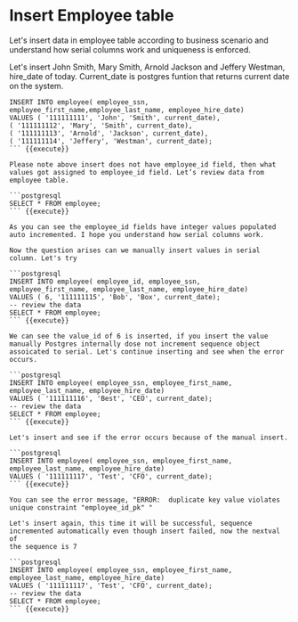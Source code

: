 # Insert Employee table

Let's insert data in employee table according to business scenario and understand how serial columns work and uniqueness is enforced. 

Let's insert John Smith, Mary Smith, Arnold Jackson and Jeffery Westman, hire_date of today. Current_date is postgres funtion that returns current date on the system.

```postgresql
INSERT INTO employee( employee_ssn, employee_first_name,employee_last_name, employee_hire_date)
VALUES ( '111111111', 'John', 'Smith', current_date),
( '111111112', 'Mary', 'Smith', current_date),
( '111111113', 'Arnold', 'Jackson', current_date),
( '111111114', 'Jeffery', 'Westman', current_date);
``` {{execute}}

Please note above insert does not have employee_id field, then what values got assigned to employee_id field. Let’s review data from employee table.

```postgresql
SELECT * FROM employee;
``` {{execute}}

As you can see the employee_id fields have integer values populated auto incremented. I hope you understand how serial columns work.

Now the question arises can we manually insert values in serial column. Let's try

```postgresql
INSERT INTO employee( employee_id, employee_ssn,
employee_first_name, employee_last_name, employee_hire_date)
VALUES ( 6, '111111115', 'Bob', 'Box', current_date);
-- review the data 
SELECT * FROM employee;
``` {{execute}}

We can see the value_id of 6 is inserted, if you insert the value manually Postgres internally dose not increment sequence object assoicated to serial. Let's continue inserting and see when the error occurs. 

```postgresql
INSERT INTO employee( employee_ssn, employee_first_name,
employee_last_name, employee_hire_date)
VALUES ( '111111116', 'Best', 'CEO', current_date);
-- review the data 
SELECT * FROM employee;
``` {{execute}}

Let's insert and see if the error occurs because of the manual insert. 

```postgresql
INSERT INTO employee( employee_ssn, employee_first_name,
employee_last_name, employee_hire_date)
VALUES ( '111111117', 'Test', 'CFO', current_date);
``` {{execute}}

You can see the error message, "ERROR:  duplicate key value violates unique constraint "employee_id_pk" "

Let's insert again, this time it will be successful, sequence incremented automatically even though insert failed, now the nextval of
the sequence is 7

```postgresql
INSERT INTO employee( employee_ssn, employee_first_name,
employee_last_name, employee_hire_date)
VALUES ( '111111117', 'Test', 'CFO', current_date);
-- review the data 
SELECT * FROM employee;
``` {{execute}}


